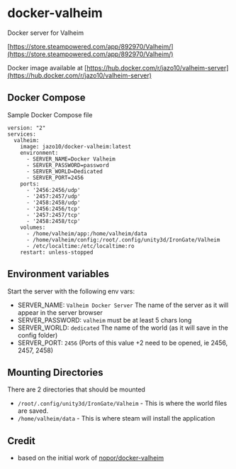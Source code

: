 # docker-valheim
Docker server for Valheim

[https://store.steampowered.com/app/892970/Valheim/](https://store.steampowered.com/app/892970/Valheim/)

Docker image available at [https://hub.docker.com/r/jazo10/valheim-server](https://hub.docker.com/r/jazo10/valheim-server)

## Docker Compose
Sample Docker Compose file
```(yml)
version: "2"
services:
  valheim:
    image: jazo10/docker-valheim:latest
    environment:
      - SERVER_NAME=Docker Valheim
      - SERVER_PASSWORD=password
      - SERVER_WORLD=Dedicated
      - SERVER_PORT=2456
    ports:
      - '2456:2456/udp'
      - '2457:2457/udp'
      - '2458:2458/udp'
      - '2456:2456/tcp'
      - '2457:2457/tcp'
      - '2458:2458/tcp'
    volumes:
      - /home/valheim/app:/home/valheim/data
      - /home/valheim/config:/root/.config/unity3d/IronGate/Valheim
      - /etc/localtime:/etc/localtime:ro
    restart: unless-stopped
```

## Environment variables
Start the server with the following env vars:
- SERVER_NAME: `Valheim Docker Server` The name of the server as it will appear in the server browser
- SERVER_PASSWORD: `valheim` must be at least 5 chars long
- SERVER_WORLD: `dedicated` The name of the world (as it will save in the config folder)
- SERVER_PORT: `2456` (Ports of this value +2 need to be opened, ie 2456, 2457, 2458)


## Mounting Directories

There are 2 directories that should be mounted
- `/root/.config/unity3d/IronGate/Valheim` - This is where the world files are saved.
- `/home/valheim/data` - This is where steam will install the application

## Credit
- based on the initial work of [nopor/docker-valheim](https://github.com/nopor/docker-valheim)
